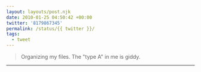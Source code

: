 ```yaml
---
layout: layouts/post.njk
date: 2010-01-25 04:50:42 +00:00
twitter: '8179867345'
permalink: /status/{{ twitter }}/
tags: 
  - tweet
---
```


> Organizing my files. The "type A" in me is giddy.

---
